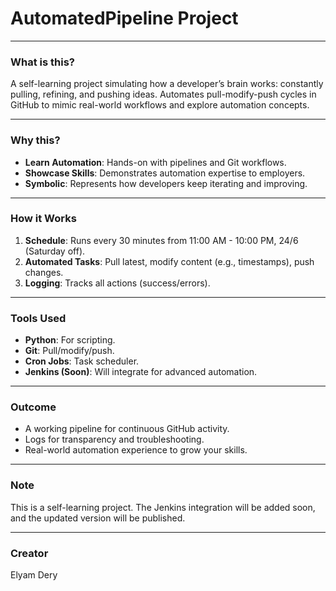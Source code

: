 # **AutomatedPipeline Project**

---

### **What is this?**  
A self-learning project simulating how a developer’s brain works: constantly pulling, refining, and pushing ideas. Automates pull-modify-push cycles in GitHub to mimic real-world workflows and explore automation concepts.

---

### **Why this?**  
- **Learn Automation**: Hands-on with pipelines and Git workflows.  
- **Showcase Skills**: Demonstrates automation expertise to employers.  
- **Symbolic**: Represents how developers keep iterating and improving.  

---

### **How it Works**  
1. **Schedule**: Runs every 30 minutes from 11:00 AM - 10:00 PM, 24/6 (Saturday off).  
2. **Automated Tasks**: Pull latest, modify content (e.g., timestamps), push changes.  
3. **Logging**: Tracks all actions (success/errors).  

---

### **Tools Used**  
- **Python**: For scripting.  
- **Git**: Pull/modify/push.  
- **Cron Jobs**: Task scheduler.  
- **Jenkins (Soon)**: Will integrate for advanced automation.  

---

### **Outcome**  
- A working pipeline for continuous GitHub activity.  
- Logs for transparency and troubleshooting.  
- Real-world automation experience to grow your skills.  

---

### **Note**  
This is a self-learning project. The Jenkins integration will be added soon, and the updated version will be published.  

--- 

### **Creator**
Elyam Dery
